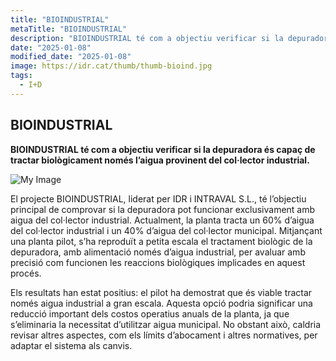 ```yaml
---
title: "BIOINDUSTRIAL"
metaTitle: "BIOINDUSTRIAL"
description: "BIOINDUSTRIAL té com a objectiu verificar si la depuradora és capaç de tractar biològicament només l’aigua provinent del col·lector industrial."
date: "2025-01-08"
modified_date: "2025-01-08"
image: https://idr.cat/thumb/thumb-bioind.jpg
tags:
  - I+D
---
```


## BIOINDUSTRIAL

<!-- <img className="PostImg" src="https://www.idr.cat/posts/resalt1.jpg"> -->

<!-- #### Resum -->

<strong>BIOINDUSTRIAL té com a objectiu verificar si la depuradora és capaç de tractar biològicament només l’aigua provinent del col·lector industrial.</strong>

<!-- #### Explicació -->

![My Image](/svg/cat-bioind.svg)

El projecte BIOINDUSTRIAL, liderat per IDR i INTRAVAL S.L., té l’objectiu principal de comprovar si la depuradora pot funcionar exclusivament amb aigua del col·lector industrial. Actualment, la planta tracta un 60% d’aigua del col·lector industrial i un 40% d’aigua del col·lector municipal. Mitjançant una planta pilot, s’ha reproduït a petita escala el tractament biològic de la depuradora, amb alimentació només d’aigua industrial, per avaluar amb precisió com funcionen les reaccions biològiques implicades en aquest procés.

Els resultats han estat positius: el pilot ha demostrat que és viable tractar només aigua industrial a gran escala. Aquesta opció podria significar una reducció important dels costos operatius anuals de la planta, ja que s’eliminaria la necessitat d’utilitzar aigua municipal. No obstant això, caldria revisar altres aspectes, com els límits d’abocament i altres normatives, per adaptar el sistema als canvis.
